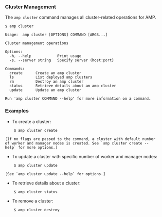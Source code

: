 ### Cluster Management

The `amp cluster` command manages all cluster-related operations for AMP.

```
$ amp cluster

Usage:  amp cluster [OPTIONS] COMMAND [ARGS...]

Cluster management operations

Options:
  -h, --help            Print usage
  -s, --server string   Specify server (host:port)

Commands:
  create      Create an amp cluster
  ls          List deployed amp clusters
  rm          Destroy an amp cluster
  status      Retrieve details about an amp cluster
  update      Update an amp cluster

Run 'amp cluster COMMAND --help' for more information on a command.
```

### Examples

* To create a cluster:
```
    $ amp cluster create
```
    [If no flags are passed to the command, a cluster with default number of worker and manager nodes is created. See `amp cluster create --help` for more options.]

* To update a cluster with specific number of worker and manager nodes:
```
    $ amp cluster update
```
    [See `amp cluster update --help` for options.]

* To retrieve details about a cluster:
```
    $ amp cluster status
```

* To remove a cluster:
```
    $ amp cluster destroy
```
